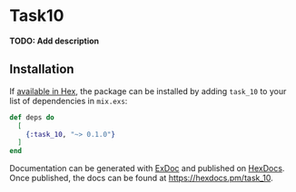 # Task10

**TODO: Add description**

## Installation

If [available in Hex](https://hex.pm/docs/publish), the package can be installed
by adding `task_10` to your list of dependencies in `mix.exs`:

```elixir
def deps do
  [
    {:task_10, "~> 0.1.0"}
  ]
end
```

Documentation can be generated with [ExDoc](https://github.com/elixir-lang/ex_doc)
and published on [HexDocs](https://hexdocs.pm). Once published, the docs can
be found at <https://hexdocs.pm/task_10>.

